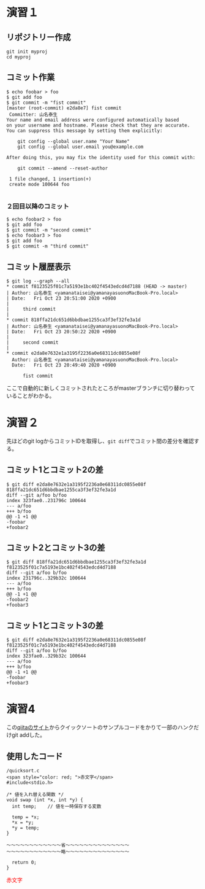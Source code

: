 # 演習１

## リポジトリー作成

```
git init myproj
cd myproj
```
## コミット作業
```
$ echo foobar > foo
$ git add foo
$ git commit -m "fist commit"
[master (root-commit) e2da8e7] fist commit
 Committer: 山名泰生
Your name and email address were configured automatically based
on your username and hostname. Please check that they are accurate.
You can suppress this message by setting them explicitly:

    git config --global user.name "Your Name"
    git config --global user.email you@example.com

After doing this, you may fix the identity used for this commit with:

    git commit --amend --reset-author

 1 file changed, 1 insertion(+)
 create mode 100644 foo
 
```
### ２回目以降のコミット
```
$ echo foobar2 > foo
$ git add foo
$ git commit -m "second commit"
$ echo foobar3 > foo
$ git add foo
$ git commit -m "third commit"
```
## コミット履歴表示
```
$ git log --graph --all
* commit f8123525f01c7a5193e1bc402f4543edcd4d7188 (HEAD -> master)
| Author: 山名泰生 <yamanataisei@yamanayasuonoMacBook-Pro.local>
| Date:   Fri Oct 23 20:51:00 2020 +0900
| 
|     third commit
| 
* commit 818ffa21dc651d6bbdbae1255ca3f3ef32fe3a1d
| Author: 山名泰生 <yamanataisei@yamanayasuonoMacBook-Pro.local>
| Date:   Fri Oct 23 20:50:22 2020 +0900
| 
|     second commit
| 
* commit e2da8e7632e1a3195f2236a0e68311dc0855e08f
  Author: 山名泰生 <yamanataisei@yamanayasuonoMacBook-Pro.local>
  Date:   Fri Oct 23 20:49:40 2020 +0900
  
      fist commit
```

ここで自動的に新しくコミットされたところがmasterブランチに切り替わっていることがわかる。

# 演習２
先ほどのgit logからコミットIDを取得し、`git diff`でコミット間の差分を確認する。

## コミット1とコミット2の差
```
$ git diff e2da8e7632e1a3195f2236a0e68311dc0855e08f 818ffa21dc651d6bbdbae1255ca3f3ef32fe3a1d
diff --git a/foo b/foo
index 323fae0..231796c 100644
--- a/foo
+++ b/foo
@@ -1 +1 @@
-foobar
+foobar2
```

## コミット2とコミット3の差
```
$ git diff 818ffa21dc651d6bbdbae1255ca3f3ef32fe3a1d f8123525f01c7a5193e1bc402f4543edcd4d7188
diff --git a/foo b/foo
index 231796c..329b32c 100644
--- a/foo
+++ b/foo
@@ -1 +1 @@
-foobar2
+foobar3
```

## コミット1とコミット3の差
```
$ git diff e2da8e7632e1a3195f2236a0e68311dc0855e08f f8123525f01c7a5193e1bc402f4543edcd4d7188
diff --git a/foo b/foo
index 323fae0..329b32c 100644
--- a/foo
+++ b/foo
@@ -1 +1 @@
-foobar
+foobar3
```

# 演習4
この[qiitaのサイト](https://qiita.com/omu58n/items/7794f097b2c569a469bc)からクイックソートのサンプルコードをかりて一部のハンクだけgit addした。

## 使用したコード

```
/quicksort.c
<span style="color: red; ">赤文字</span>
#include<stdio.h>

/* 値を入れ替える関数 */
void swap (int *x, int *y) {
  int temp;    // 値を一時保存する変数

  temp = *x;
  *x = *y;
  *y = temp;
}

〜〜〜〜〜〜〜〜〜〜〜〜省〜〜〜〜〜〜〜〜〜〜〜〜〜〜
〜〜〜〜〜〜〜〜〜〜〜〜略〜〜〜〜〜〜〜〜〜〜〜〜〜〜

  return 0;
}

```

<span style="color: red; ">赤文字</span>
